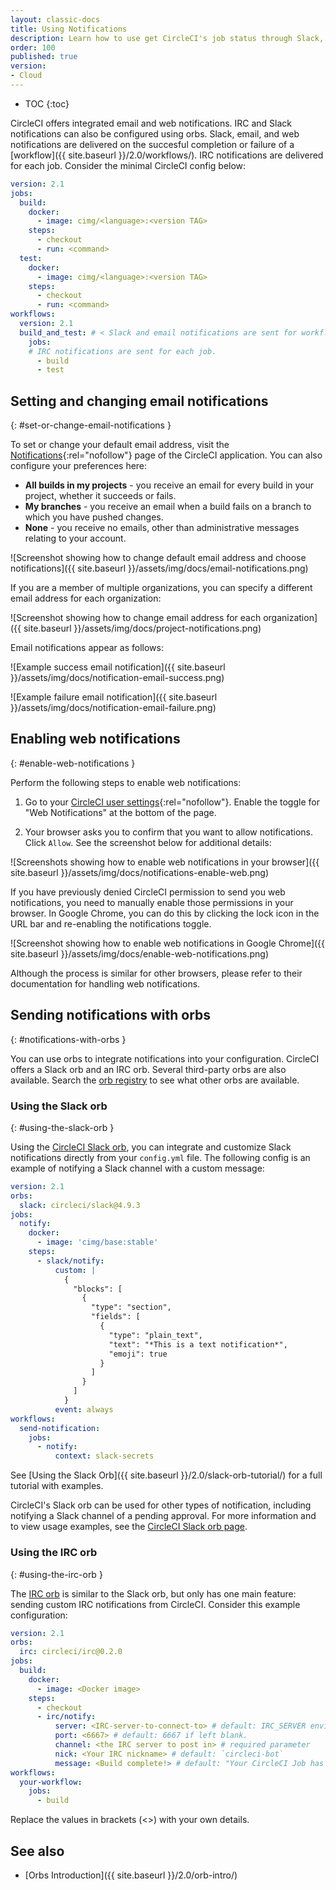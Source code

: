 ```yaml
---
layout: classic-docs
title: Using Notifications
description: Learn how to use get CircleCI's job status through Slack, IRC, email, and web notifications.
order: 100
published: true
version:
- Cloud
---
```


* TOC
{:toc}

CircleCI offers integrated email and web notifications. IRC and Slack notifications can also be configured using orbs. Slack, email, and web notifications are delivered on the succesful completion or failure of a [workflow]({{ site.baseurl }}/2.0/workflows/). IRC notifications are delivered for each job. Consider the minimal CircleCI config below:

```yaml
version: 2.1
jobs:
  build:
    docker:
      - image: cimg/<language>:<version TAG>
    steps:
      - checkout
      - run: <command>
  test:
    docker:
      - image: cimg/<language>:<version TAG>
    steps:
      - checkout
      - run: <command>
workflows:
  version: 2.1
  build_and_test: # < Slack and email notifications are sent for workflows
    jobs:
    # IRC notifications are sent for each job.
      - build
      - test
```

## Setting and changing email notifications
{: #set-or-change-email-notifications }

To set or change your default email address, visit the [Notifications](https://app.circleci.com/settings/user/notifications){:rel="nofollow"} page of the CircleCI application. You can also configure your preferences here:

- **All builds in my projects** - you receive an email for every build in your project, whether it succeeds or fails.
- **My branches** - you receive an email when a build fails on a branch to which you have pushed changes.
- **None** - you receive no emails, other than administrative messages relating to your account.

![Screenshot showing how to change default email address and choose notifications]({{ site.baseurl }}/assets/img/docs/email-notifications.png)

If you are a member of multiple organizations, you can specify a different email address for each organization:

![Screenshot showing how to change email address for each organization]({{ site.baseurl }}/assets/img/docs/project-notifications.png)

Email notifications appear as follows:

![Example success email notification]({{ site.baseurl }}/assets/img/docs/notification-email-success.png)

![Example failure email notification]({{ site.baseurl }}/assets/img/docs/notification-email-failure.png)

## Enabling web notifications
{: #enable-web-notifications }

Perform the following steps to enable web notifications:

1. Go to your [CircleCI user settings](https://app.circleci.com/settings/user/notifications){:rel="nofollow"}. Enable the toggle for "Web Notifications" at the bottom of the page.

2. Your browser asks you to confirm that you want to allow notifications. Click `Allow`. See the screenshot below for additional details:

![Screenshots showing how to enable web notifications in your browser]({{ site.baseurl }}/assets/img/docs/notifications-enable-web.png)

If you have previously denied CircleCI permission to send you web notifications, you need to manually enable those permissions in your browser. In Google Chrome, you can do this by clicking the lock icon in the URL bar and re-enabling the notifications toggle.

![Screenshot showing how to enable web notifications in Google Chrome]({{ site.baseurl }}/assets/img/docs/enable-web-notifications.png)

Although the process is similar for other browsers, please refer to their documentation for handling web notifications.

## Sending notifications with orbs
{: #notifications-with-orbs }

You can use orbs to integrate notifications into your configuration. CircleCI offers a Slack orb and an IRC orb. Several third-party orbs are also available. Search the [orb registry](https://circleci.com/developer/orbs?query=notification&filterBy=all) to see what other orbs are available.

### Using the Slack orb
{: #using-the-slack-orb }

Using the [CircleCI Slack orb](https://circleci.com/developer/orbs/orb/circleci/slack), you can integrate and customize Slack notifications directly from your `config.yml` file. The following config is an example of notifying a Slack channel with a custom message:

```yaml
version: 2.1
orbs:
  slack: circleci/slack@4.9.3
jobs:
  notify:
    docker:
      - image: 'cimg/base:stable'
    steps:
      - slack/notify:
          custom: |
            {
              "blocks": [
                {
                  "type": "section",
                  "fields": [
                    {
                      "type": "plain_text",
                      "text": "*This is a text notification*",
                      "emoji": true
                    }
                  ]
                }
              ]
            }
          event: always
workflows:
  send-notification:
    jobs:
      - notify:
          context: slack-secrets
```

See [Using the Slack Orb]({{ site.baseurl }}/2.0/slack-orb-tutorial/) for a full tutorial with examples.

CircleCI's Slack orb can be used for other types of notification, including notifying a Slack channel of a pending approval. For more information and to view usage examples, see the [CircleCI Slack orb page](https://circleci.com/developer/orbs/orb/circleci/slack).

### Using the IRC orb
{: #using-the-irc-orb }

The [IRC orb](https://circleci.com/developer/orbs/orb/circleci/irc) is similar to the Slack orb, but only has one main feature: sending custom IRC notifications from CircleCI. Consider this example configuration:

```yaml
version: 2.1
orbs:
  irc: circleci/irc@0.2.0
jobs:
  build:
    docker:
      - image: <Docker image>
    steps:
      - checkout
      - irc/notify:
          server: <IRC-server-to-connect-to> # default: IRC_SERVER environment varible.
          port: <6667> # default: 6667 if left blank.
          channel: <the IRC server to post in> # required parameter
          nick: <Your IRC nickname> # default: `circleci-bot`
          message: <Build complete!> # default: "Your CircleCI Job has completed."
workflows:
  your-workflow:
    jobs:
      - build
```
Replace the values in brackets (<>) with your own details.

## See also

- [Orbs Introduction]({{ site.baseurl }}/2.0/orb-intro/)